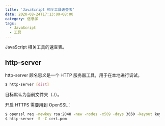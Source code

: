 ```yaml
---
title: 'JavaScript 相关工具速查表'
date: 2020-08-24T17:13:00+08:00
category: 信息学
tags:
  - JavaScript
  - 工具
---
```


JavaScript 相关工具的速查表。

<!-- more -->

<a name="http-server" />

## http-server

http-server 顾名思义是一个 HTTP 服务器工具，用于在本地进行调试。

```sh
$ http-server [dist]
```

目标默认为当前文件夹（./）。

开启 HTTPS 需要用到 OpenSSL：

```sh
$ openssl req -newkey rsa:2048 -new -nodes -x509 -days 3650 -keyout key.pem -out cert.pem
$ http-server -S -C cert.pem
```
